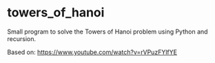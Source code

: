 # towers_of_hanoi
Small program to solve the Towers of Hanoi problem using Python and recursion.

Based on: https://www.youtube.com/watch?v=rVPuzFYlfYE
